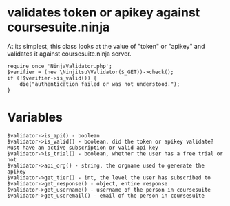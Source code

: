 # validates token or apikey against coursesuite.ninja

At its simplest, this class looks at the value of "token" or "apikey" and validates it against coursesuite.ninja server.

    require_once 'NinjaValidator.php';
    $verifier = (new \Ninjitsu\Validator($_GET))->check();
    if (!$verifier->is_valid()) {
     	die("authentication failed or was not understood.");
    }

# Variables

    $validator->is_api() - boolean
    $validator->is_valid() - boolean, did the token or apikey validate? Must have an active subscription or valid api key
    $validator->is_trial() - boolean, whether the user has a free trial or not
    $validator->api_org() - string, the orgname used to generate the apikey
    $validator->get_tier() - int, the level the user has subscribed to
    $validator->get_response() - object, entire response
    $validator->get_username() - username of the person in coursesuite
    $validator->get_useremail() - email of the person in coursesuite


